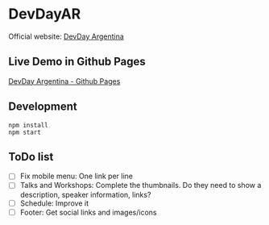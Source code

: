 # DevDayAR

Official website: [DevDay Argentina](http://devdayar.com)

## Live Demo in Github Pages

[DevDay Argentina - Github Pages](http://nisnardi.github.io/devday/)

## Development

```
npm install
npm start
```

## ToDo list

- [ ] Fix mobile menu: One link per line
- [ ] Talks and Workshops: Complete the thumbnails. Do they need to show a description, speaker information, links?
- [ ] Schedule: Improve it
- [ ] Footer: Get social links and images/icons